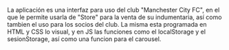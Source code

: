 La aplicación es una interfaz para uso del club "Manchester City FC", en el que le permite usarla de "Store" para la venta de su indumentaria, así como tambien el uso para los socios del club.
La misma esta programada en HTML y CSS lo visual, y en JS las funciones como el localStorage y el sesionStorage, así como una funcion para el carousel.
